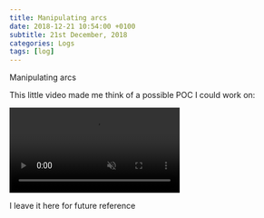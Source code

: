```yaml
---
title: Manipulating arcs
date: 2018-12-21 10:54:00 +0100
subtitle: 21st December, 2018
categories: Logs
tags: [log]
---
```


Manipulating arcs

This little video made me think of a possible POC I could work on:

<video autoplay muted loop src="/assets/log/n720_design-circular-graphs-pie-charts-watch-faces-and-more-with-the-arc-component-available-now-in-the-framer-x-store.-.mp4"></video>

I leave it here for future reference